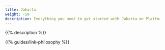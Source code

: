```yaml
---
title: Jakarta
weight: -50
description: Everything you need to get started with Jakarta on Platform.sh. 
---
```


{{% description %}}

{{% guides/link-philosophy %}}